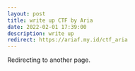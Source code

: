 ```yaml
---
layout: post
title: write up CTF by Aria
date: 2022-02-01 17:39:00
description: write up
redirect: https://ariaf.my.id/ctf_aria
---
```


Redirecting to another page.